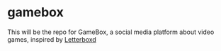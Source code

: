 # gamebox
This will be the repo for GameBox, a social media platform about video games, inspired by [Letterboxd](https://letterboxd.com/)
